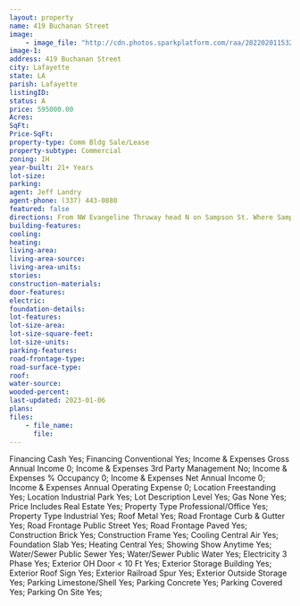 ```yaml
---
layout: property
name: 419 Buchanan Street 
image:
    - image_file: "http://cdn.photos.sparkplatform.com/raa/20220201153215433412000000.jpg"
image-1:
address: 419 Buchanan Street
city: Lafayette
state: LA
parish: Lafayette
listingID: 
status: A
price: 595000.00
Acres: 
SqFt: 
Price-SqFt: 
property-type: Comm Bldg Sale/Lease
property-subtype: Commercial
zoning: IH
year-built: 21+ Years
lot-size: 
parking: 
agent: Jeff Landry
agent-phone: (337) 443-0880
featured: false
directions: From NW Evangeline Thruway head N on Sampson St. Where Sampson meets Buchanan property will be across the street.
building-features: 
cooling: 
heating: 
living-area: 
living-area-source: 
living-area-units: 
stories: 
construction-materials: 
door-features: 
electric: 
foundation-details: 
lot-features: 
lot-size-area: 
lot-size-square-feet: 
lot-size-units: 
parking-features: 
road-frontage-type: 
road-surface-type: 
roof: 
water-source: 
wooded-percent: 
last-updated: 2023-01-06
plans: 
files:
    - file_name:
      file:
---
```

Financing	Cash	Yes;
Financing	Conventional	Yes;
Income & Expenses	Gross Annual Income	0;
Income & Expenses	3rd Party Management	No;
Income & Expenses	% Occupancy	0;
Income & Expenses	Net Annual Income	0;
Income & Expenses	Annual Operating Expense	0;
Location	Freestanding	Yes;
Location	Industrial Park	Yes;
Lot Description	Level	Yes;
Gas	None	Yes;
Price Includes	Real Estate	Yes;
Property Type	Professional/Office	Yes;
Property Type	Industrial	Yes;
Roof	Metal	Yes;
Road Frontage	Curb & Gutter	Yes;
Road Frontage	Public Street	Yes;
Road Frontage	Paved	Yes;
Construction	Brick	Yes;
Construction	Frame	Yes;
Cooling	Central Air	Yes;
Foundation	Slab	Yes;
Heating	Central	Yes;
Showing	Show Anytime	Yes;
Water/Sewer	Public Sewer	Yes;
Water/Sewer	Public Water	Yes;
Electricity	3 Phase	Yes;
Exterior	OH Door < 10 Ft	Yes;
Exterior	Storage Building	Yes;
Exterior	Roof Sign	Yes;
Exterior	Railroad Spur	Yes;
Exterior	Outside Storage	Yes;
Parking	Limestone/Shell	Yes;
Parking	Concrete	Yes;
Parking	Covered	Yes;
Parking	On Site	Yes;

